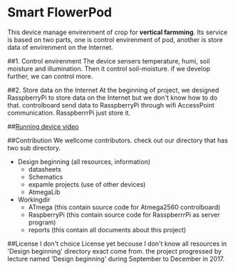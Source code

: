 # Smart FlowerPod
This device manage envirenment of crop for **vertical farmming**.
Its service is based on two parts, one is control envirenment of pod, another is store data of envirenment on the Internet.

##1. Control envirenment
The device sensers temperature, humi, soil moisture and illumination.
Then it control soil-moisture. if we develop further, we can control more.

##2. Store data on the Internet
At the beginning of project, we designed RasspberryPi to store data on the Internet but we don't know how to do that.
controlboard send data to RasspberryPi through wifi AccessPoint communication.
RasspberrrPi just store it.

##[Running device video](http://www.youtube.com/watch?v=bFWi1mrmgvo)

##Contribution
We wellcome contributors. check out our directory that has two sub directory.
- Design beginning (all resources, information)
  - datasheets
  - Schematics
  - expamle projects (use of other devices)
  - AtmegaLib
- Workingdir
  - ATmega (this contain source code for Atmega2560 controlboard)
  - RaspberryPi (this contain source code for RasspberrrPi as server program)
  - reports (this contain all documents about this project)
  
##License
I don't choice License yet becouse I don't know all resources in 'Design beginning' directory exact come from. the project progressed by lecture named 'Design beginning' during September to December in 2017.
